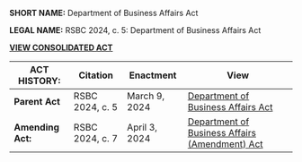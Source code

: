 **SHORT NAME:** Department of Business Affairs Act

**LEGAL NAME:** RSBC 2024, c. 5: Department of Business Affairs Act

[**VIEW CONSOLIDATED ACT**](./Consolidated.md)

| **ACT HISTORY:**  | Citation        | Enactment     | View                                                                   |
| ----------------- | --------------- | ------------- | ---------------------------------------------------------------------- |
| **Parent Act**    | RSBC 2024, c. 5 | March 9, 2024 | [Department of Business Affairs Act](../../RSBC/2024/5.md)             |
| **Amending Act:** | RSBC 2024, c. 7 | April 3, 2024 | [Department of Business Affairs (Amendment) Act](../../RSBC/2024/7.md) |
